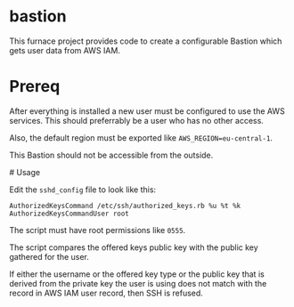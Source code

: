 # bastion

This furnace project provides code to create a configurable Bastion which gets user data from AWS IAM.

# Prereq

After everything is installed a new user must be configured to use the AWS
services. This should preferrably be a user who has no other access.

Also, the default region must be exported like `AWS_REGION=eu-central-1`.

This Bastion should not be accessible from the outside.

# Usage

Edit the `sshd_config` file to look like this:

```
AuthorizedKeysCommand /etc/ssh/authorized_keys.rb %u %t %k
AuthorizedKeysCommandUser root
```

The script must have root permissions like `0555`.

The script compares the offered keys public key with the public key gathered for the user.

If either the username or the offered key type or the public key that is
derived from the private key the user is using does not match with the record in AWS
IAM user record, then SSH is refused.

